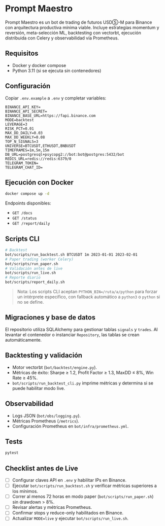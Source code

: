 # Prompt Maestro

Prompt Maestro es un bot de trading de futuros USDⓈ-M para Binance con arquitectura productiva mínima viable. Incluye estrategias momentum y reversión, meta-selección ML, backtesting con vectorbt, ejecución distribuida con Celery y observabilidad vía Prometheus.

## Requisitos
- Docker y docker compose
- Python 3.11 (si se ejecuta sin contenedores)

## Configuración
Copiar `.env.example` a `.env` y completar variables:

```
BINANCE_API_KEY=
BINANCE_API_SECRET=
BINANCE_BASE_URL=https://fapi.binance.com
MODE=backtest
LEVERAGE=3
RISK_PCT=0.01
MAX_DD_DAILY=0.03
MAX_DD_WEEKLY=0.08
TOP_N_SIGNALS=3
UNIVERSE=BTCUSDT,ETHUSDT,BNBUSDT
TIMEFRAMES=1m,5m,15m
DB_URL=postgresql+psycopg2://bot:bot@postgres:5432/bot
REDIS_URL=redis://redis:6379/0
TELEGRAM_TOKEN=
TELEGRAM_CHAT_ID=
```

## Ejecución con Docker

```bash
docker compose up -d
```

Endpoints disponibles:
- `GET /docs`
- `GET /status`
- `GET /report/daily`

## Scripts CLI

```bash
# Backtest
bot/scripts/run_backtest.sh BTCUSDT 1m 2023-01-01 2023-02-01
# Paper trading (worker Celery)
bot/scripts/run_paper.sh
# Validación antes de live
bot/scripts/run_live.sh
# Reporte diario
bot/scripts/report_daily.sh
```

> Nota: Los scripts CLI aceptan `PYTHON_BIN=/ruta/a/python` para forzar un intérprete específico, con fallback automático a `python3` o `python` si no se define.

## Migraciones y base de datos
El repositorio utiliza SQLAlchemy para gestionar tablas `signals` y `trades`. Al levantar el contenedor o instanciar `Repository`, las tablas se crean automáticamente.

## Backtesting y validación
- Motor vectorbt (`bot/backtest/engine.py`).
- Métricas de éxito: Sharpe ≥ 1.2, Profit Factor ≥ 1.3, MaxDD ≤ 8%, Win Rate ≥ 45%.
- `bot/scripts/run_backtest_cli.py` imprime métricas y determina si se puede habilitar modo live.

## Observabilidad
- Logs JSON (`bot/obs/logging.py`).
- Métricas Prometheus (`/metrics`).
- Configuración Prometheus en `bot/infra/prometheus.yml`.

## Tests

```bash
pytest
```

## Checklist antes de Live
- [ ] Configurar claves API en `.env` y habilitar IPs en Binance.
- [ ] Ejecutar `bot/scripts/run_backtest.sh` y verificar métricas superiores a los mínimos.
- [ ] Correr al menos 72 horas en modo paper (`bot/scripts/run_paper.sh`) sin drawdown > 8%.
- [ ] Revisar alertas y métricas Prometheus.
- [ ] Confirmar stops y reduce-only habilitados en Binance.
- [ ] Actualizar `MODE=live` y ejecutar `bot/scripts/run_live.sh`.
